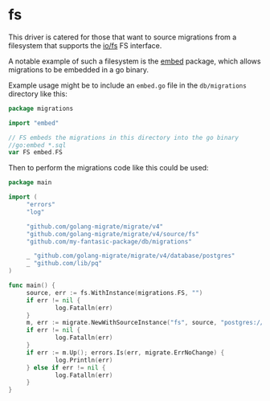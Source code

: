 # fs

This driver is catered for those that want to source migrations from
a filesystem that supports the [io/fs](https://golang.org/pkg/io/fs/)
FS interface.

A notable example of such a filesystem is the
[embed](https://golang.org/pkg/embed/) package, which allows
migrations to be embedded in a go binary.

Example usage might be to include an `embed.go` file in
the `db/migrations` directory like this:
```go
package migrations

import "embed"

// FS embeds the migrations in this directory into the go binary
//go:embed *.sql
var FS embed.FS
```

Then to perform the migrations code like this could be used:
```go
package main

import (
     "errors"
     "log"

     "github.com/golang-migrate/migrate/v4"
     "github.com/golang-migrate/migrate/v4/source/fs"
     "github.com/my-fantasic-package/db/migrations"

     _ "github.com/golang-migrate/migrate/v4/database/postgres"
     _ "github.com/lib/pq"
)

func main() {
     source, err := fs.WithInstance(migrations.FS, "")
     if err != nil {
             log.Fatalln(err)
     }
     m, err := migrate.NewWithSourceInstance("fs", source, "postgres://postgres@localhost/postgres?sslmode=disable")
     if err != nil {
             log.Fatalln(err)
     }
     if err := m.Up(); errors.Is(err, migrate.ErrNoChange) {
             log.Println(err)
     } else if err != nil {
             log.Fatalln(err)
     }
}
```
